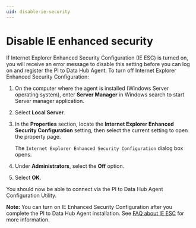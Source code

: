 ```yaml
---
uid: disable-ie-security
---
```


# Disable IE enhanced security

If Internet Explorer Enhanced Security Configuration (IE ESC) is turned on, you will receive an error message to disable this setting before you can log on and register the PI to Data Hub Agent. To turn off Internet Explorer Enhanced Security Configuration:

1. On the computer where the agent is installed (Windows Server operating system), enter **Server Manager** in Windows search to start Server manager application.

1. Select **Local Server**.

1. In the **Properties** section, locate the **Internet Explorer Enhanced Security Configuration** setting, then select the current setting to open the property page.
 
   The `Internet Explorer Enhanced Security Configuration` dialog box opens. 

1. Under **Administrators**, select the **Off** option.

1. Select **OK**.

You should now be able to connect via the PI to Data Hub Agent Configuration Utility.

**Note:** You can turn on IE Enhanced Security Configuration after you complete the PI to Data Hub Agent installation. See [FAQ about IE ESC](https://docs.microsoft.com/en-us/troubleshoot/developer/browsers/security-privacy/enhanced-security-configuration-faq) for more information.
